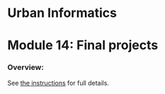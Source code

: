 # Urban Informatics
# Module 14: Final projects

### Overview:

See [the instructions](../../assignments/final-project) for full details.
